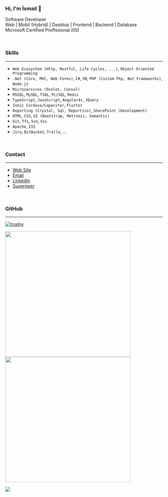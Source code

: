 ### Hi, I'm İsmail 👋
<p>
  Software Developer
  <br>
  Web | Mobil (Hybrid) | Desktop | Frontend | Backend | Database
  <br>
  Microsoft Certified Proffesional (IIS)
</p>

<br>
<p>
 <h3>Skills</h3>
</p>
<hr>

- `Web Ecosystem (Http, Restful, Life Cycles, ...)`, `Object Oriented Programming`
- `.Net (Core, MVC, Web Forms)`, `C#`, `VB`, `PHP (Custom Php, Not Frameworks)`, `Node.js`
- `Microservices (Ocelot, Consul)`
- `MSSQL`, `MySQL`, `TSQL`, `PL/SQL`, `Redis`
- `TypeScript`, `JavaScript`, `Angular4+`, `JQuery`
- `Ionic Cordova/Capacitor`, `Flutter`
- `Reporting (Crystal, Sql, Reportico)`, `SharePoint (Development)`
- `HTML`, `CSS`, `UI (Bootstrap, Metronic, Semantic)`
- `Git`, `Tfs`, `Svn`, `Vss`
- `Apache`, `IIS`
- `Jira`, `BitBucket`, `Trello`, ... 

<br>
<p>
 <h3>Contact</h3>
</p>
<hr>

- [Web Site](https://www.ismailaktas.com)  
- [Email](mailto:aktasismail@yahoo.com)
- [LinkedIn](https://www.linkedin.com/in/ismail-akta%C5%9F-927a0b52)
- [Superpeer](https://superpeer.com/ismailaktas)

<br>
<p>
 <h3>GitHub</h3>
</p>
<hr>

[![trophy](https://github-profile-trophy.vercel.app/?username=ismailaktas)](https://github.com/ryo-ma/github-profile-trophy)

<p>
  <img src = "https://github-readme-stats.vercel.app/api?username=ismailaktas&show_icons=true" width = 400>
  <img src = "https://github-readme-streak-stats.herokuapp.com?user=ismailaktas&hide_border=true" width = 400>
</p>

<img src = "https://github-readme-stats.vercel.app/api/top-langs/?username=ismailaktas&layout=compact">

